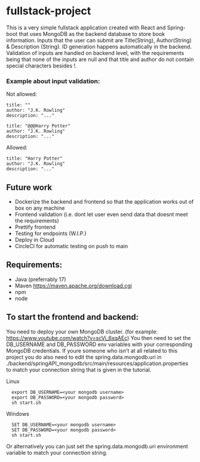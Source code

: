 # fullstack-project
This is a very simple fullstack application created with React and Spring-boot that uses MongoDB as the backend
database to store book information. Inputs that the user can submit are Title(String), Author(String)
& Description (String). ID generation happens automatically in the backend.  Validation of inputs are handled on backend level,
with the requirements being that none of the inputs are null and that title and author do not contain special characters besides !.

### Example about input validation:
Not allowed:
```
title: ""
author: "J.K. Rowling"
description: "..."
```
```
title: "@@@Harry Potter"
author: "J.K. Rowling"
description: "..."
```
Allowed:
```
title: "Harry Potter"
author: "J.K. Rowling"
description: "..."
```

## Future work
  - Dockerize the backend and frontend so that the application works out of box on any machine
  - Frontend validation (i.e. dont let user even send data that doesnt meet the requirements)
  - Prettify frontend
  - Testing for endpoints (W.I.P.)
  - Deploy in Cloud
  - CircleCI for automatic testing on push to main

## Requirements:
  - Java (preferrably 17)
  - Maven https://maven.apache.org/download.cgi
  - npm
  - node

## To start the frontend and backend:
You need to deploy your own MongoDB cluster. (for example: https://www.youtube.com/watch?v=scVi_6xqAEc)
You then need to set the DB_USERNAME and DB_PASSWORD env variables with your corresponding MongoDB credentials.
If youre someone who isn't at all related to this project you do also need to edit the spring.data.mongodb.uri in
./backend/springAPI_mongodb/src/main/resources/application.properties to match your connection string that is
given in the tutorial.


Linux
```
  export DB_USERNAME=<your mongodb username>
  export DB_PASSWORD=<your mongodb password>
  sh start.sh
```
Windows
```
  SET DB_USERNAME=<your mongodb username>
  SET DB_PASSWORD=<your mongodb password>
  sh start.sh
```

Or alternatively you can just set the spring.data.mongodb.uri environment variable to match your connection string.
